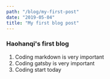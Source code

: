 ```yaml
---
path: "/blog/my-first-post"
date: "2019-05-04"
title: "My first blog post"
---
```


### Haohanqi's first blog 

1. Coding markdown is very important 
2. Coding gatsby is very important 
3. Coding start today

